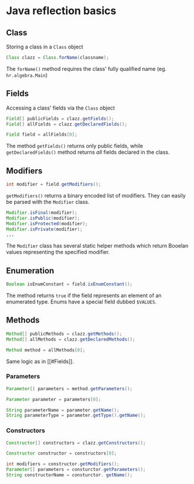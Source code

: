 # Java reflection basics

## Class
Storing a class in a `Class` object
```java
Class clazz = Class.forName(classname);
```

The `forName()` method requires the class' fully qualified name (eg. `hr.algebra.Main`)

## Fields
Accessing a class' fields via the `Class` object
```java
Field[] publicFields = clazz.getFields();
Field[] allFields = clazz.getDeclaredFields();

Field field = allFields[0];
```

The method `getFields()` returns only public fields,
while `getDeclaredFields()` method returns _all_ fields declared in the class.

## Modifiers
```java
int modifier = field.getModifiers();
```

`getModifiers()` returns a binary encoded list of modifiers. They can easily be parsed with the `Modifier` class.

```java
Modifier.isFinal(modifier);
Modifier.isPublic(modifier);
Modifier.isProtected(modifier);
Modifier.isPrivate(modifier);
...
```

The `Modifier` class has several static helper methods which return Booelan values representing the specified modifier.

## Enumeration
```java
Boolean isEnumConstant = field.isEnumConstant();
```

The method returns `true` if the field represents an element of an enumerated type.
Enums have a special field dubbed `$VALUES`.

## Methods
```java
Method[] publicMethods = clazz.getMethods();
Method[] allMethods = clazz.getDeclaredMethods();

Method method = allMethods[0];
```

Same logic as in [[#Fields]].

### Parameters
```java
Parameter[] parameters = method.getParameters();

Parameter parameter = parameters[0];

String parameterName = parameter.getName();
String parameterType = parameter.getType().getName();
```

### Constructors
```java
Constructor[] constructors = clazz.getConstructors();

Constructor constructor = constructors[0];

int modifiers = constructor.getModifiers();
Parameter[] parameters = consturctor.getParameters();
String constructorName = consturctor. getName();
```

